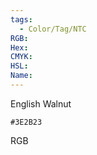 ```yaml
---
tags:
  - Color/Tag/NTC
RGB:
Hex:
CMYK:
HSL:
Name:
---
```

English Walnut
```palette
#3E2B23
```
RGB
